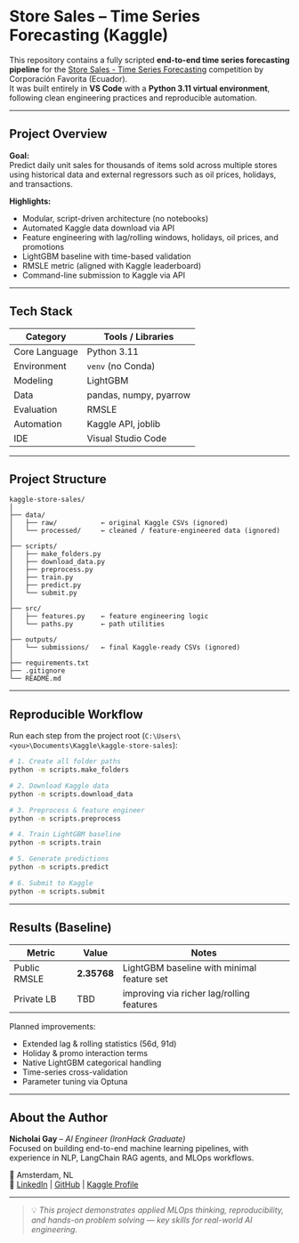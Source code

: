 # Store Sales – Time Series Forecasting (Kaggle)

This repository contains a fully scripted **end-to-end time series forecasting pipeline** for the [Store Sales - Time Series Forecasting](https://www.kaggle.com/competitions/store-sales-time-series-forecasting) competition by Corporación Favorita (Ecuador).  
It was built entirely in **VS Code** with a **Python 3.11 virtual environment**, following clean engineering practices and reproducible automation.

---

## Project Overview

**Goal:**  
Predict daily unit sales for thousands of items sold across multiple stores using historical data and external regressors such as oil prices, holidays, and transactions.

**Highlights:**
- Modular, script-driven architecture (no notebooks)
- Automated Kaggle data download via API
- Feature engineering with lag/rolling windows, holidays, oil prices, and promotions
- LightGBM baseline with time-based validation
- RMSLE metric (aligned with Kaggle leaderboard)
- Command-line submission to Kaggle via API

---

## Tech Stack

| Category | Tools / Libraries |
|-----------|-------------------|
| Core Language | Python 3.11 |
| Environment | `venv` (no Conda) |
| Modeling | LightGBM |
| Data | pandas, numpy, pyarrow |
| Evaluation | RMSLE |
| Automation | Kaggle API, joblib |
| IDE | Visual Studio Code |

---

## Project Structure

```
kaggle-store-sales/
│
├── data/
│   ├── raw/           ← original Kaggle CSVs (ignored)
│   └── processed/     ← cleaned / feature-engineered data (ignored)
│
├── scripts/
│   ├── make_folders.py
│   ├── download_data.py
│   ├── preprocess.py
│   ├── train.py
│   ├── predict.py
│   └── submit.py
│
├── src/
│   ├── features.py    ← feature engineering logic
│   └── paths.py       ← path utilities
│
├── outputs/
│   └── submissions/   ← final Kaggle-ready CSVs (ignored)
│
├── requirements.txt
├── .gitignore
└── README.md
```

---

## Reproducible Workflow

Run each step from the project root (`C:\Users\<you>\Documents\Kaggle\kaggle-store-sales`):

```bash
# 1. Create all folder paths
python -m scripts.make_folders

# 2. Download Kaggle data
python -m scripts.download_data

# 3. Preprocess & feature engineer
python -m scripts.preprocess

# 4. Train LightGBM baseline
python -m scripts.train

# 5. Generate predictions
python -m scripts.predict

# 6. Submit to Kaggle
python -m scripts.submit
```

---

## Results (Baseline)

| Metric | Value | Notes |
|---------|-------|-------|
| Public RMSLE | **2.35768** | LightGBM baseline with minimal feature set |
| Private LB | TBD | improving via richer lag/rolling features |

Planned improvements:
- Extended lag & rolling statistics (56d, 91d)
- Holiday & promo interaction terms
- Native LightGBM categorical handling
- Time-series cross-validation
- Parameter tuning via Optuna

---

## About the Author

**Nicholai Gay** – *AI Engineer (IronHack Graduate)*  
Focused on building end-to-end machine learning pipelines, with experience in NLP, LangChain RAG agents, and MLOps workflows.

📍 Amsterdam, NL  
🔗 [LinkedIn](https://www.linkedin.com/in/nicholai-gay-201905148/) | [GitHub](https://github.com/QinnniQ) | [Kaggle Profile](https://www.kaggle.com/nicholaigay)

---

> 💡 *This project demonstrates applied MLOps thinking, reproducibility, and hands-on problem solving — key skills for real-world AI engineering.*
